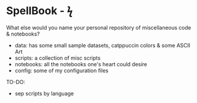 # SpellBook - ϟ

What else would you name your personal repository of miscellaneous code & notebooks?

- data: has some small sample datasets, catppuccin colors & some ASCII Art
- scripts: a collection of misc scripts
- notebooks: all the notebooks one's heart could desire
- config: some of my configuration files


TO-DO:
- sep scripts by language
